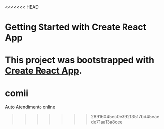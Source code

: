 <<<<<<< HEAD
# Getting Started with Create React App

This project was bootstrapped with [Create React App](https://github.com/facebook/create-react-app).
=======

# comii
Auto Atendimento online
>>>>>>> 28916045ec0e892f3517bd45eaede71aa13a8cee
